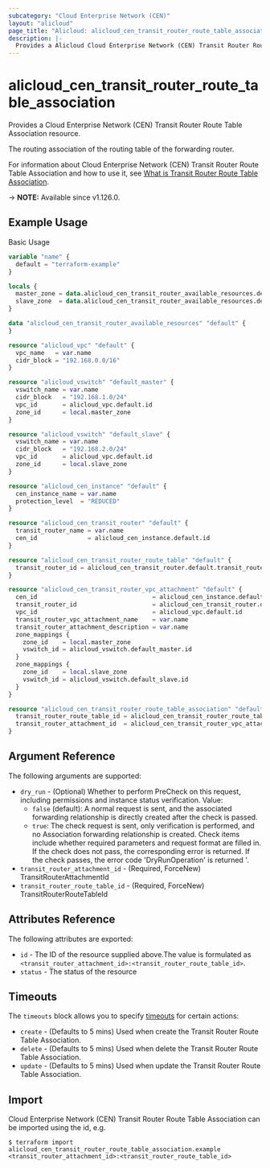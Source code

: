 ```yaml
---
subcategory: "Cloud Enterprise Network (CEN)"
layout: "alicloud"
page_title: "Alicloud: alicloud_cen_transit_router_route_table_association"
description: |-
  Provides a Alicloud Cloud Enterprise Network (CEN) Transit Router Route Table Association resource.
---
```


# alicloud_cen_transit_router_route_table_association

Provides a Cloud Enterprise Network (CEN) Transit Router Route Table Association resource.

The routing association of the routing table of the forwarding router.

For information about Cloud Enterprise Network (CEN) Transit Router Route Table Association and how to use it, see [What is Transit Router Route Table Association](https://www.alibabacloud.com/help/en/cen/developer-reference/api-cbn-2017-09-12-associatetransitrouterattachmentwithroutetable).

-> **NOTE:** Available since v1.126.0.

## Example Usage

Basic Usage

```terraform
variable "name" {
  default = "terraform-example"
}

locals {
  master_zone = data.alicloud_cen_transit_router_available_resources.default.resources[0].master_zones[0]
  slave_zone  = data.alicloud_cen_transit_router_available_resources.default.resources[0].slave_zones[1]
}

data "alicloud_cen_transit_router_available_resources" "default" {
}

resource "alicloud_vpc" "default" {
  vpc_name   = var.name
  cidr_block = "192.168.0.0/16"
}

resource "alicloud_vswitch" "default_master" {
  vswitch_name = var.name
  cidr_block   = "192.168.1.0/24"
  vpc_id       = alicloud_vpc.default.id
  zone_id      = local.master_zone
}

resource "alicloud_vswitch" "default_slave" {
  vswitch_name = var.name
  cidr_block   = "192.168.2.0/24"
  vpc_id       = alicloud_vpc.default.id
  zone_id      = local.slave_zone
}

resource "alicloud_cen_instance" "default" {
  cen_instance_name = var.name
  protection_level  = "REDUCED"
}

resource "alicloud_cen_transit_router" "default" {
  transit_router_name = var.name
  cen_id              = alicloud_cen_instance.default.id
}

resource "alicloud_cen_transit_router_route_table" "default" {
  transit_router_id = alicloud_cen_transit_router.default.transit_router_id
}

resource "alicloud_cen_transit_router_vpc_attachment" "default" {
  cen_id                                = alicloud_cen_instance.default.id
  transit_router_id                     = alicloud_cen_transit_router.default.transit_router_id
  vpc_id                                = alicloud_vpc.default.id
  transit_router_vpc_attachment_name    = var.name
  transit_router_attachment_description = var.name
  zone_mappings {
    zone_id    = local.master_zone
    vswitch_id = alicloud_vswitch.default_master.id
  }
  zone_mappings {
    zone_id    = local.slave_zone
    vswitch_id = alicloud_vswitch.default_slave.id
  }
}

resource "alicloud_cen_transit_router_route_table_association" "default" {
  transit_router_route_table_id = alicloud_cen_transit_router_route_table.default.transit_router_route_table_id
  transit_router_attachment_id  = alicloud_cen_transit_router_vpc_attachment.default.transit_router_attachment_id
}
```

## Argument Reference

The following arguments are supported:
* `dry_run` - (Optional) Whether to perform PreCheck on this request, including permissions and instance status verification. Value:
  - `false` (default): A normal request is sent, and the associated forwarding relationship is directly created after the check is passed.
  - `true`: The check request is sent, only verification is performed, and no Association forwarding relationship is created. Check items include whether required parameters and request format are filled in. If the check does not pass, the corresponding error is returned. If the check passes, the error code 'DryRunOperation' is returned '.
* `transit_router_attachment_id` - (Required, ForceNew) TransitRouterAttachmentId
* `transit_router_route_table_id` - (Required, ForceNew) TransitRouterRouteTableId

## Attributes Reference

The following attributes are exported:
* `id` - The ID of the resource supplied above.The value is formulated as `<transit_router_attachment_id>:<transit_router_route_table_id>`.
* `status` - The status of the resource

## Timeouts

The `timeouts` block allows you to specify [timeouts](https://www.terraform.io/docs/configuration-0-11/resources.html#timeouts) for certain actions:
* `create` - (Defaults to 5 mins) Used when create the Transit Router Route Table Association.
* `delete` - (Defaults to 5 mins) Used when delete the Transit Router Route Table Association.
* `update` - (Defaults to 5 mins) Used when update the Transit Router Route Table Association.

## Import

Cloud Enterprise Network (CEN) Transit Router Route Table Association can be imported using the id, e.g.

```shell
$ terraform import alicloud_cen_transit_router_route_table_association.example <transit_router_attachment_id>:<transit_router_route_table_id>
```